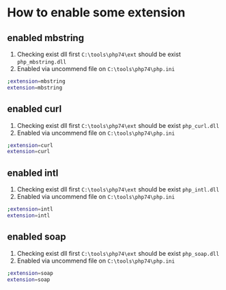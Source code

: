 # How to enable some extension

## enabled mbstring

1. Checking exist dll first `C:\tools\php74\ext` should be exist `php_mbstring.dll`
2. Enabled via uncommend file on `C:\tools\php74\php.ini`

```bash
;extension=mbstring
extension=mbstring
```

## enabled curl

1. Checking exist dll first `C:\tools\php74\ext` should be exist `php_curl.dll`
2. Enabled via uncommend file on `C:\tools\php74\php.ini`

```bash
;extension=curl
extension=curl
```

## enabled intl

1. Checking exist dll first `C:\tools\php74\ext` should be exist `php_intl.dll`
2. Enabled via uncommend file on `C:\tools\php74\php.ini`

```bash
;extension=intl
extension=intl
```

## enabled soap

1. Checking exist dll first `C:\tools\php74\ext` should be exist `php_soap.dll`
2. Enabled via uncommend file on `C:\tools\php74\php.ini`

```bash
;extension=soap
extension=soap
```
